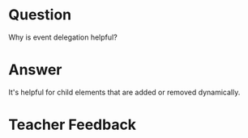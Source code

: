 # Question
Why is event delegation helpful?

# Answer

It's helpful for child elements that are added or removed dynamically.
# Teacher Feedback